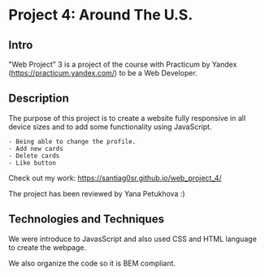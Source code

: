 # Project 4: Around The U.S.

## Intro

"Web Project" 3 is a project of the course with Practicum by Yandex (https://practicum.yandex.com/) to be a Web Developer.

## Description

The purpose of this project is to create a website fully responsive in all device sizes and to add some functionality using JavaScript.

    - Being able to change the profile.
    - Add new cards
    - Delete cards
    - Like button

Check out my work: https://santiag0sr.github.io/web_project_4/

The project has been reviewed by Yana Petukhova :)

## Technologies and Techniques

We were introduce to JavasScript and also used CSS and HTML language to create the webpage.

We also organize the code so it is BEM compliant.
